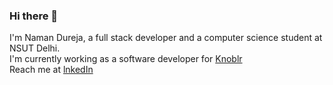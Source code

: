 ### Hi there 👋

<!--
**namandureja/namandureja** is a ✨ _special_ ✨ repository because its `README.md` (this file) appears on your GitHub profile.

Here are some ideas to get you started:

- 🔭 I’m currently working on ...
- 🌱 I’m currently learning ...
- 👯 I’m looking to collaborate on ...
- 🤔 I’m looking for help with ...
- 💬 Ask me about ...
- 📫 How to reach me: ...
- 😄 Pronouns: ...
- ⚡ Fun fact: ...
-->
I'm Naman Dureja, a full stack developer and a computer science student at NSUT Delhi.<br/>
I'm currently working as a software developer for [Knoblr](https://knoblr.com/)<br/>
Reach me at [lnkedIn](https://www.linkedin.com/in/ndureja/)
